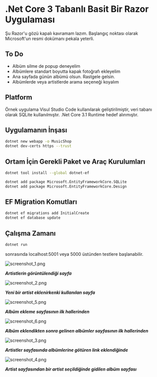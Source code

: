 # .Net Core 3 Tabanlı Basit Bir Razor Uygulaması

Şu Razor'u gözü kapalı kavramam lazım. Başlangıç noktası olarak Microsoft'un resmi dokümanı pekala yeterli.

## To Do

- Albüm silme de popup deneyelim
- Albümlere standart boyutta kapak fotoğrafı ekleyelim
- Ana sayfada günün albümü olsun. Rastgele gelsin.
- Albümlerde veya artistlerde arama seçeneği koyalım

## Platform

Örnek uygulama Visul Studio Code kullanılarak geliştirilmiştir, veri tabanı olarak SQLite kullanılmıştır.
.Net Core 3.1 Runtime hedef alınmıştır.

## Uygulamanın İnşası

```bash
dotnet new webapp -o MusicShop
dotnet dev-certs https --trust
```

## Ortam İçin Gerekli Paket ve Araç Kurulumları

```bash
dotnet tool install --global dotnet-ef

dotnet add package Microsoft.EntityFrameworkCore.SQLite
dotnet add package Microsoft.EntityFrameworkCore.Design
```

## EF Migration Komutları

```bash
dotnet ef migrations add InitialCreate
dotnet ef database update
```

## Çalışma Zamanı

```bash
dotnet run
```

sonrasında localhost:5001 veya 5000 üstünden testlere başlanabilir.

![screenshot_1.png](./assets/screenshot_1.png)

**_Artistlerin görüntülendiği sayfa_**

![screenshot_2.png](./assets/screenshot_2.png)

**_Yeni bir artist eklenirkenki kullanılan sayfa_**

![screenshot_5.png](./assets/screenshot_5.png)

**_Albüm ekleme sayfasının ilk hallerinden_**

![screenshot_6.png](./assets/screenshot_6.png)

**_Albüm eklendikten sonra gelinen albümler sayfasının ilk hallerinden_**

![screenshot_3.png](./assets/screenshot_3.png)

**_Artistler sayfasında albümlerine götüren link eklendiğinde_**

![screenshot_4.png](./assets/screenshot_4.png)

**_Artist sayfasından bir artist seçildiğinde gidilen albüm sayfası_**
